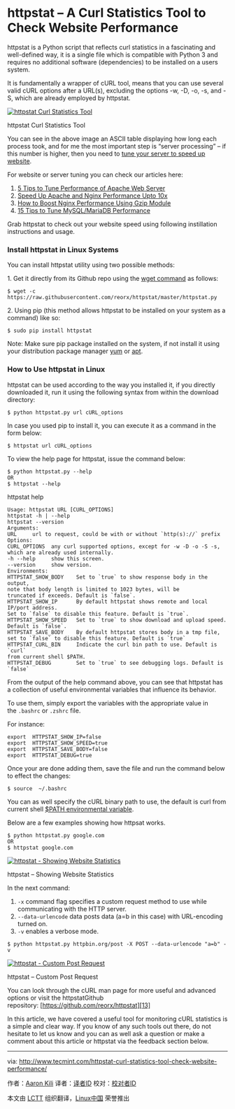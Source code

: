 httpstat – A Curl Statistics Tool to Check Website Performance
============================================================

httpstat is a Python script that reflects curl statistics in a fascinating and well-defined way, it is a single file which is compatible with Python 3 and requires no additional software (dependencies) to be installed on a users system.

It is fundamentally a wrapper of cURL tool, means that you can use several valid cURL options after a URL(s), excluding the options -w, -D, -o, -s, and -S, which are already employed by httpstat.

[
 ![httpstat Curl Statistics Tool ](http://www.tecmint.com/wp-content/uploads/2016/12/httpstat-Curl-Statistics-Tool.png) 
][5]

httpstat Curl Statistics Tool

You can see in the above image an ASCII table displaying how long each process took, and for me the most important step is “server processing” – if this number is higher, then you need to [tune your server to speed up website][6].

For website or server tuning you can check our articles here:

1.  [5 Tips to Tune Performance of Apache Web Server][1]
2.  [Speed Up Apache and Nginx Performance Upto 10x][2]
3.  [How to Boost Nginx Performance Using Gzip Module][3]
4.  [15 Tips to Tune MySQL/MariaDB Performance][4]

Grab httpstat to check out your website speed using following instillation instructions and usage.

### Install httpstat in Linux Systems

You can install httpstat utility using two possible methods:

1. Get it directly from its Github repo using the [wget command][7] as follows:

```
$ wget -c https://raw.githubusercontent.com/reorx/httpstat/master/httpstat.py
```

2. Using pip (this method allows httpstat to be installed on your system as a command) like so:

```
$ sudo pip install httpstat
```

Note: Make sure pip package installed on the system, if not install it using your distribution package manager [yum][8] or [apt][9].

### How to Use httpstat in Linux

httpstat can be used according to the way you installed it, if you directly downloaded it, run it using the following syntax from within the download directory:

```
$ python httpstat.py url cURL_options 
```

In case you used pip to install it, you can execute it as a command in the form below:

```
$ httpstat url cURL_options  
```

To view the help page for httpstat, issue the command below:

```
$ python httpstat.py --help
OR
$ httpstat --help
```
httpstat help
```
Usage: httpstat URL [CURL_OPTIONS]
httpstat -h | --help
httpstat --version
Arguments:
URL     url to request, could be with or without `http(s)://` prefix
Options:
CURL_OPTIONS  any curl supported options, except for -w -D -o -S -s,
which are already used internally.
-h --help     show this screen.
--version     show version.
Environments:
HTTPSTAT_SHOW_BODY    Set to `true` to show response body in the output,
note that body length is limited to 1023 bytes, will be
truncated if exceeds. Default is `false`.
HTTPSTAT_SHOW_IP      By default httpstat shows remote and local IP/port address.
Set to `false` to disable this feature. Default is `true`.
HTTPSTAT_SHOW_SPEED   Set to `true` to show download and upload speed.
Default is `false`.
HTTPSTAT_SAVE_BODY    By default httpstat stores body in a tmp file,
set to `false` to disable this feature. Default is `true`
HTTPSTAT_CURL_BIN     Indicate the curl bin path to use. Default is `curl`
from current shell $PATH.
HTTPSTAT_DEBUG        Set to `true` to see debugging logs. Default is `false`
```

From the output of the help command above, you can see that httpstat has a collection of useful environmental variables that influence its behavior.

To use them, simply export the variables with the appropriate value in the `.bashrc` or `.zshrc` file.

For instance:

```
export  HTTPSTAT_SHOW_IP=false
export  HTTPSTAT_SHOW_SPEED=true
export  HTTPSTAT_SAVE_BODY=false
export  HTTPSTAT_DEBUG=true
```

Once your are done adding them, save the file and run the command below to effect the changes:

```
$ source  ~/.bashrc
```

You can as well specify the cURL binary path to use, the default is curl from current shell [$PATH environmental variable][10].

Below are a few examples showing how httpsat works.

```
$ python httpstat.py google.com
OR
$ httpstat google.com
```
[
 ![httpstat - Showing Website Statistics](http://www.tecmint.com/wp-content/uploads/2016/12/httpstat.png) 
][11]

httpstat – Showing Website Statistics

In the next command:

1.  `-x` command flag specifies a custom request method to use while communicating with the HTTP server.
2.  `--data-urlencode` data posts data (a=b in this case) with URL-encoding turned on.
3.  `-v` enables a verbose mode.

```
$ python httpstat.py httpbin.org/post -X POST --data-urlencode "a=b" -v 
```
[
 ![httpstat - Custom Post Request](http://www.tecmint.com/wp-content/uploads/2016/12/httpstat-Post-Request.png) 
][12]

httpstat – Custom Post Request

You can look through the cURL man page for more useful and advanced options or visit the httpstatGithub repository: [https://github.com/reorx/httpstat][13]

In this article, we have covered a useful tool for monitoring cURL statistics is a simple and clear way. If you know of any such tools out there, do not hesitate to let us know and you can as well ask a question or make a comment about this article or httpstat via the feedback section below.

--------------------------------------------------------------------------------

via: http://www.tecmint.com/httpstat-curl-statistics-tool-check-website-performance/

作者：[Aaron Kili][a]
译者：[译者ID](https://github.com/译者ID)
校对：[校对者ID](https://github.com/校对者ID)

本文由 [LCTT](https://github.com/LCTT/TranslateProject) 组织翻译，[Linux中国](https://linux.cn/) 荣誉推出

[a]:http://www.tecmint.com/author/aaronkili/
[1]:http://www.tecmint.com/apache-performance-tuning/
[2]:http://www.tecmint.com/install-mod_pagespeed-to-boost-apache-nginx-performance/
[3]:http://www.tecmint.com/increase-nginx-performance-enable-gzip-compression-module/
[4]:http://www.tecmint.com/mysql-mariadb-performance-tuning-and-optimization/
[5]:http://www.tecmint.com/wp-content/uploads/2016/12/httpstat-Curl-Statistics-Tool.png
[6]:http://www.tecmint.com/apache-performance-tuning/
[7]:http://www.tecmint.com/10-wget-command-examples-in-linux/
[8]:http://www.tecmint.com/20-linux-yum-yellowdog-updater-modified-commands-for-package-mangement/
[9]:http://www.tecmint.com/apt-advanced-package-command-examples-in-ubuntu/
[10]:http://www.tecmint.com/set-unset-environment-variables-in-linux/
[11]:http://www.tecmint.com/wp-content/uploads/2016/12/httpstat.png
[12]:http://www.tecmint.com/wp-content/uploads/2016/12/httpstat-Post-Request.png
[13]:https://github.com/reorx/httpstat
